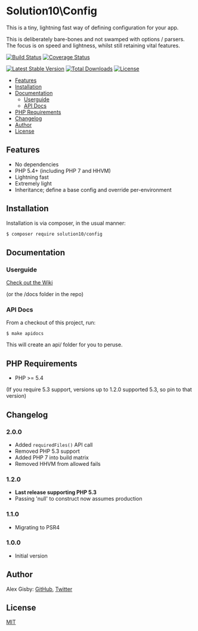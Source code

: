 # Solution10\Config

This is a tiny, lightning fast way of defining configuration for your app.

This is deliberately bare-bones and not swamped with options / parsers. The focus is
on speed and lightness, whilst still retaining vital features.

[![Build Status](https://travis-ci.org/Solution10/config.svg?branch=master)](https://travis-ci.org/Solution10/config)
[![Coverage Status](https://coveralls.io/repos/Solution10/config/badge.png)](https://coveralls.io/r/Solution10/config)

[![Latest Stable Version](https://poser.pugx.org/solution10/config/v/stable.svg)](https://packagist.org/packages/solution10/config)
[![Total Downloads](https://poser.pugx.org/solution10/config/downloads.svg)](https://packagist.org/packages/solution10/config)
[![License](https://poser.pugx.org/solution10/config/license.svg)](https://packagist.org/packages/solution10/config)

- [Features](#features)
- [Installation](#installation)
- [Documentation](#documentation)
    - [Userguide](#userguide)
    - [API Docs](#api-docs)
- [PHP Requirements](#php-requirements)
- [Changelog](#changelog)
- [Author](#author)
- [License](#license)

## Features

- No dependencies
- PHP 5.4+ (including PHP 7 and HHVM)
- Lightning fast
- Extremely light
- Inheritance; define a base config and override per-environment

## Installation

Installation is via composer, in the usual manner:

```sh
$ composer require solution10/config
```

## Documentation

### Userguide

[Check out the Wiki](https://github.com/Solution10/config/wiki)

(or the /docs folder in the repo)

### API Docs

From a checkout of this project, run:

    $ make apidocs

This will create an api/ folder for you to peruse.

## PHP Requirements

- PHP >= 5.4

(If you require 5.3 support, versions up to 1.2.0 supported 5.3, so pin to that version)

## Changelog

### 2.0.0

- Added `requiredFiles()` API call
- Removed PHP 5.3 support
- Added PHP 7 into build matrix
- Removed HHVM from allowed fails

### 1.2.0

- **Last release supporting PHP 5.3**
- Passing 'null' to construct now assumes production

### 1.1.0

- Migrating to PSR4

### 1.0.0

- Initial version

## Author

Alex Gisby: [GitHub](http://github.com/alexgisby), [Twitter](http://twitter.com/alexgisby)

## License

[MIT](http://github.com/solution10/config/tree/master/LICENSE.md)
